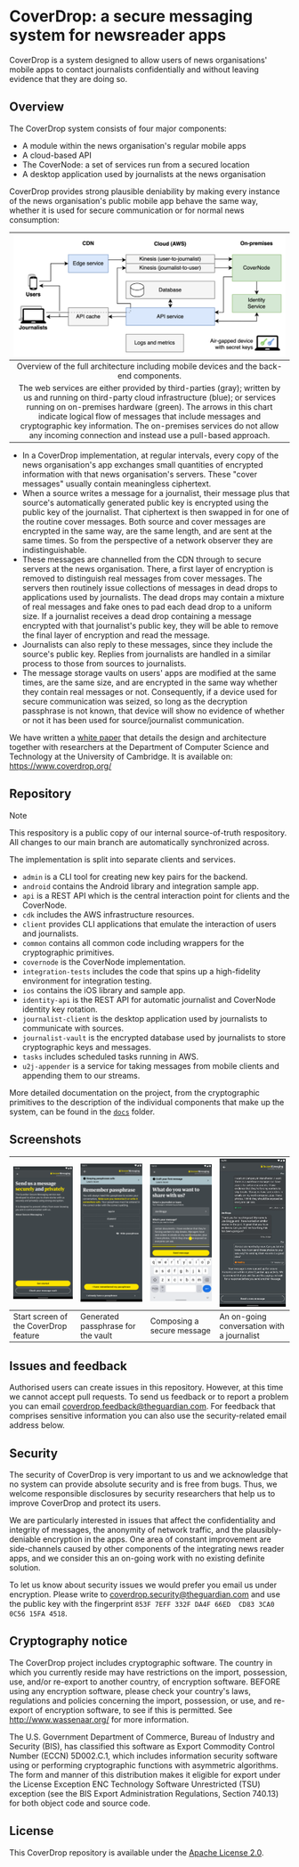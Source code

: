 # CoverDrop: a secure messaging system for newsreader apps

CoverDrop is a system designed to allow users of news organisations' mobile apps to contact journalists confidentially and without leaving evidence that they are doing so.

## Overview

The CoverDrop system consists of four major components:

- A module within the news organisation's regular mobile apps
- A cloud-based API
- The CoverNode: a set of services run from a secured location
- A desktop application used by journalists at the news organisation

CoverDrop provides strong plausible deniability by making every instance of the news organisation's public mobile app behave the same way, whether it is used for secure communication or for normal news consumption:

| <img src="docs/assets/architecture-overview.png"> |
|:--:| 
|Overview of the full architecture including mobile devices and the back-end components.
The web services are either provided by third-parties (gray); written by us and running on third-party cloud infrastructure (blue); or services running on on-premises hardware (green). The arrows in this chart indicate logical flow of messages that include messages and cryptographic key information. The on-premises services do not allow any incoming connection and instead use a pull-based approach.|

- In a CoverDrop implementation, at regular intervals, every copy of the news organisation's app exchanges small quantities of encrypted information with that news organisation's servers. These "cover messages" usually contain meaningless ciphertext.
- When a source writes a message for a journalist, their message plus that source's automatically generated public key is encrypted using the public key of the journalist. That ciphertext is then swapped in for one of the routine cover messages. Both source and cover messages are encrypted in the same way, are the same length, and are sent at the same times. So from the perspective of a network observer they are indistinguishable.
- These messages are channelled from the CDN through to secure servers at the news organisation. There, a first layer of encryption is removed to distinguish real messages from cover messages. The servers then routinely issue collections of messages in dead drops to applications used by journalists. The dead drops may contain a mixture of real messages and fake ones to pad each dead drop to a uniform size. If a journalist receives a dead drop containing a message encrypted with that journalist's public key, they will be able to remove the final layer of encryption and read the message.
- Journalists can also reply to these messages, since they include the source's public key. Replies from journalists are handled in a similar process to those from sources to journalists.
- The message storage vaults on users' apps are modified at the same times, are the same size, and are encrypted in the same way whether they contain real messages or not. Consequently, if a device used for secure communication was seized, so long as the decryption passphrase is not known, that device will show no evidence of whether or not it has been used for source/journalist communication.

We have written a [white paper](https://www.coverdrop.org/coverdrop_guardian_implementation_june_2025.pdf) that details the design and architecture together with researchers at the Department of Computer Science and Technology at the University of Cambridge. It is available on: https://www.coverdrop.org/

## Repository

> [!NOTE]
> This respository is a public copy of our internal source-of-truth respository. All changes to our main branch are automatically synchronized across.

The implementation is split into separate clients and services.

- `admin` is a CLI tool for creating new key pairs for the backend.
- `android` contains the Android library and integration sample app.
- `api` is a REST API which is the central interaction point for clients and the CoverNode.
- `cdk` includes the AWS infrastructure resources.
- `client` provides CLI applications that emulate the interaction of users and journalists.
- `common` contains all common code including wrappers for the cryptographic primitives.
- `covernode` is the CoverNode implementation.
- `integration-tests` includes the code that spins up a high-fidelity environment for integration testing.
- `ios` contains the iOS library and sample app.
- `identity-api` is the REST API for automatic journalist and CoverNode identity key rotation.
- `journalist-client` is the desktop application used by journalists to communicate with sources.
- `journalist-vault` is the encrypted database used by journalists to store cryptographic keys and messages.
- `tasks` includes scheduled tasks running in AWS.
- `u2j-appender` is a service for taking messages from mobile clients and appending them to our streams.

More detailed documentation on the project, from the cryptographic primitives to the description of the individual components that make up the system, can be found in the [`docs`](./docs) folder.

## Screenshots

| ![Start screen of the CoverDrop feature](docs/assets/screenshot_1.png) | ![Generated passphrase for the vault](docs/assets/screenshot_2.png) | ![Composing a secure message](docs/assets/screenshot_3.png) | ![An on-going conversation with a journalist](docs/assets/screenshot_4.png) |
| --- | --- | --- | --- |
| Start screen of the CoverDrop feature | Generated passphrase for the vault | Composing a secure message | An on-going conversation with a journalist |

## Issues and feedback

Authorised users can create issues in this repository. However, at this time we cannot accept pull requests. To send us feedback or to report a problem you can email coverdrop.feedback@theguardian.com. For feedback that comprises sensitive information you can also use the security-related email address below.

## Security

The security of CoverDrop is very important to us and we acknowledge that no system can provide absolute security and is free from bugs. Thus, we welcome responsible disclosures by security researchers that help us to improve CoverDrop and protect its users.

We are particularly interested in issues that affect the confidentiality and integrity of messages, the anonymity of network traffic, and the plausibly-deniable encryption in the apps. One area of constant improvement are side-channels caused by other components of the integrating news reader apps, and we consider this an on-going work with no existing definite solution.

To let us know about security issues we would prefer you email us under encryption. Please write to coverdrop.security@theguardian.com and use the public key with the fingerprint `853F 7EFF 332F DA4F 66ED  CD83 3CA0 0C56 15FA 4518`.

## Cryptography notice

The CoverDrop project includes cryptographic software. The country in which you currently reside may have restrictions on the import, possession, use, and/or re-export to another country, of encryption software. BEFORE using any encryption software, please check your country's laws, regulations and policies concerning the import, possession, or use, and re-export of encryption software, to see if this is permitted. See http://www.wassenaar.org/ for more information.

The U.S. Government Department of Commerce, Bureau of Industry and Security (BIS), has classified this software as Export Commodity Control Number (ECCN) 5D002.C.1, which includes information security software using or performing cryptographic functions with asymmetric algorithms. The form and manner of this distribution makes it eligible for export under the License Exception ENC Technology Software Unrestricted (TSU) exception (see the BIS Export Administration Regulations, Section 740.13) for both object code and source code.

## License

This CoverDrop repository is available under the [Apache License 2.0](LICENSE.md).
